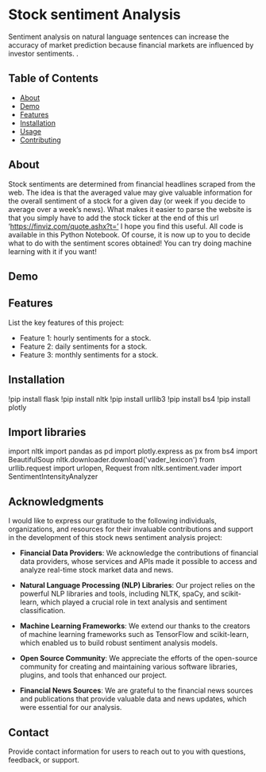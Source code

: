 # Stock sentiment Analysis
Sentiment analysis on natural language sentences can increase the accuracy of market prediction because financial markets are influenced by investor sentiments.
.

## Table of Contents

- [About](#about)
- [Demo](#demo)
- [Features](#features)
- [Installation](#installation)
- [Usage](#usage)
- [Contributing](#contributing)

## About
Stock sentiments are determined from financial headlines scraped from the web.
The idea is that the averaged value may give valuable information for the overall sentiment of a stock for a given day (or week if you decide to average over a week’s news). What makes it easier to parse the website is that you simply have to add the stock ticker at the end of this url ‘https://finviz.com/quote.ashx?t=’ I hope you find this useful. All code is available in this Python Notebook. Of course, it is now up to you to decide what to do with the sentiment scores obtained! You can try doing machine learning with it if you want!

## Demo
 

## Features

List the key features of this project:
- Feature 1: hourly sentiments for a stock.
- Feature 2: daily sentiments for a stock.
- Feature 3: monthly sentiments for a stock.

## Installation
!pip install flask
!pip install nltk
!pip install urllib3
!pip install bs4
!pip install plotly

## Import libraries
import nltk
import pandas as pd
import plotly.express as px
from bs4 import BeautifulSoup
nltk.downloader.download('vader_lexicon')
from urllib.request import urlopen, Request
from nltk.sentiment.vader import SentimentIntensityAnalyzer


## Acknowledgments

I would like to express our gratitude to the following individuals, organizations, and resources for their invaluable contributions and support in the development of this stock news sentiment analysis project:

- **Financial Data Providers**: We acknowledge the contributions of financial data providers, whose services and APIs made it possible to access and analyze real-time stock market data and news.

- **Natural Language Processing (NLP) Libraries**: Our project relies on the powerful NLP libraries and tools, including NLTK, spaCy, and scikit-learn, which played a crucial role in text analysis and sentiment classification.

- **Machine Learning Frameworks**: We extend our thanks to the creators of machine learning frameworks such as TensorFlow and scikit-learn, which enabled us to build robust sentiment analysis models.

- **Open Source Community**: We appreciate the efforts of the open-source community for creating and maintaining various software libraries, plugins, and tools that enhanced our project.

- **Financial News Sources**: We are grateful to the financial news sources and publications that provide valuable data and news updates, which were essential for our analysis.

## Contact
Provide contact information for users to reach out to you with questions, feedback, or support.

